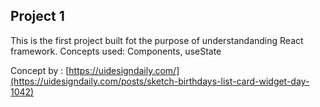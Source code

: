 ## Project 1 
This is the first project built fot the purpose of understandanding React framework.
Concepts used: Components, useState


Concept by : [https://uidesigndaily.com/](https://uidesigndaily.com/posts/sketch-birthdays-list-card-widget-day-1042)

